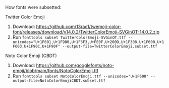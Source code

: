 How fonts were subsetted:

Twitter Color Emoji
1. Download: https://github.com/13rac1/twemoji-color-font/releases/download/v14.0.2/TwitterColorEmoji-SVGinOT-14.0.2.zip
2. Run `fonttools subset TwitterColorEmoji-SVGinOT.ttf --unicodes="U+1F601,U+1F980,U+1F3F3,U+FE0F,U+200D,U+1F308,U+1F600,U+1F603,U+1F90C,U+1F90F" --output-file=TwitterColorEmoji.subset.ttf`

Noto Color Emoji (CBDT)
1. Download: https://github.com/googlefonts/noto-emoji/blob/main/fonts/NotoColorEmoji.ttf
2. Run `fonttools subset NotoColorEmoji.ttf --unicodes="U+1F600" --output-file=NotoColorEmojiCBDT.subset.ttf`